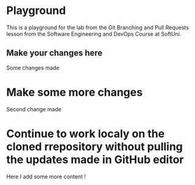 # Playground
This is a playground for the lab from the Git Branching and Pull Requests lesson from the Software Engineering and DevOps Course at SoftUni.

## Make your changes here
Some changes made 

# Make some more changes 
Second change made 


#  Continue to work localy on the cloned rrepository without pulling the updates made in GitHub editor
Here I add some more content ! 